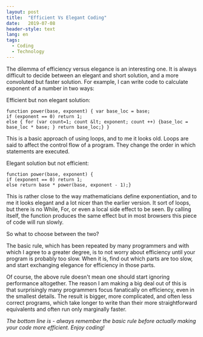 ```yaml
---
layout: post
title:  "Efficient Vs Elegant Coding"
date:   2019-07-08
header-style: text
lang: en
tags:
  - Coding
  - Technology
---
```

The dilemma of efficiency versus elegance is an interesting one. It is always difficult to decide between an elegant and short solution, and a more convoluted but faster solution. For example, I can write code to calculate exponent of a number in two ways:

Efficient but non elegant solution:

```
function power(base, exponent) { var base_loc = base;
if (exponent == 0) return 1;
else { for (var count=1; count &lt; exponent; count ++) {base_loc = base_loc * base; } return base_loc;} }
```

This is a basic approach of using loops, and to me it looks old. Loops are said to affect the control flow of a program. They change the order in which statements are executed.

Elegant solution but not efficient:

```
function power(base, exponent) {
if (exponent == 0) return 1;
else return base * power(base, exponent - 1);}
```

This is rather close to the way mathematicians define exponentiation, and to me it looks elegant and a lot nicer than the earlier version. It sort of loops, but there is no While, For, or even a local side effect to be seen. By calling itself, the function produces the same effect but in most browsers this piece of code will run slowly.

So what to choose between the two?

The basic rule, which has been repeated by many programmers and with which I agree to a greater degree, is to not worry about efficiency until your program is probably too slow. When it is, find out which parts are too slow, and start exchanging elegance for efficiency in those parts.

Of course, the above rule doesn't mean one should start ignoring performance altogether. The reason I am making a big deal out of this is that surprisingly many programmers focus fanatically on efficiency, even in the smallest details. The result is bigger, more complicated, and often less correct programs, which take longer to write than their more straightforward equivalents and often run only marginally faster. 

*The bottom line is - always remember the basic rule before actually making your code more efficient. Enjoy coding!*
